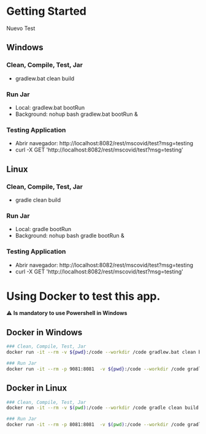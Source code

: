 # Getting Started
Nuevo Test
## Windows

### Clean, Compile, Test, Jar
* gradlew.bat clean build

### Run Jar
* Local:      gradlew.bat bootRun
* Background: nohup bash gradlew.bat bootRun &

### Testing Application
* Abrir navegador: http://localhost:8082/rest/mscovid/test?msg=testing
* curl -X GET 'http://localhost:8082/rest/mscovid/test?msg=testing'
## Linux

### Clean, Compile, Test, Jar
* gradle clean build

### Run Jar
* Local:      gradle bootRun
* Background: nohup bash gradle bootRun &

### Testing Application
* Abrir navegador: http://localhost:8082/rest/mscovid/test?msg=testing
* curl -X GET 'http://localhost:8082/rest/mscovid/test?msg=testing'

# Using Docker to test this app.
⚠️ **Is mandatory to use Powershell in Windows**
## Docker in Windows
```bash
### Clean, Compile, Test, Jar
docker run -it --rm -v ${pwd}:/code --workdir /code gradlew.bat clean build

### Run Jar
docker run -it --rm -p 9081:8081  -v ${pwd}:/code --workdir /code gradlew.bat bootRun
```
## Docker in Linux
```bash
### Clean, Compile, Test, Jar
docker run -it --rm -v $(pwd):/code --workdir /code gradle clean build

### Run Jar
docker run -it --rm -p 8081:8081  -v $(pwd):/code --workdir /code gradle bootRun
```